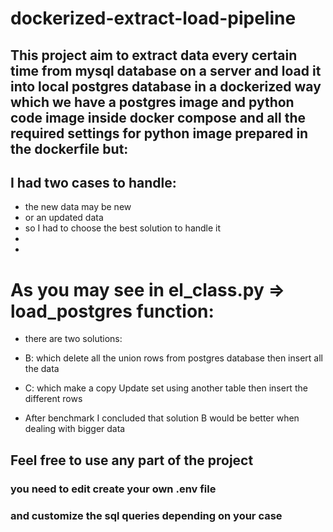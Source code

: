 # dockerized-extract-load-pipeline

This project aim to extract data every certain time from mysql database on a server and load it into local postgres database in a dockerized way which we have a postgres image and python code image inside docker compose and all the required settings for python image prepared in the dockerfile but: 
- 
## I had two cases to handle: 
- the new data may be new
- or an updated data
- so I had to choose the best solution to handle it
-
-
# As you may see in el_class.py => load_postgres function: 
- there are two solutions:
- B: which delete all the union rows from postgres database then insert all the data
- C: which make a copy Update set using another table then insert the different rows

- After benchmark I concluded that solution B would be better when dealing with bigger data

  
## Feel free to use any part of the project 
### you need to edit create your own .env file
### and customize the sql queries depending on your case

